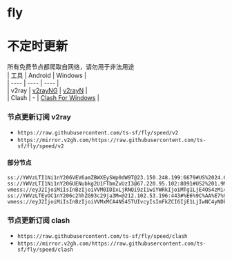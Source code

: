 # fly
# 不定时更新
所有免费节点都爬取自网络，请勿用于非法用途  
|  工具  | Android  | Windows  |  
|  ----  | ----   | ----  |  
| v2ray  | [v2rayNG](https://github.com/2dust/v2rayNG/releases) | [v2rayN](https://github.com/2dust/v2rayN/releases) |  
| Clash  | - | [Clash For Windows](https://github.com/2dust/clashN/releases) | 
  
### 节点更新订阅  v2ray
- `https://raw.githubusercontent.com/ts-sf/fly/speed/v2`  
- `https://mirror.v2gh.com/https://raw.githubusercontent.com/ts-sf/fly/speed/v2`  

#### 部分节点  
``` 
ss://YWVzLTI1Ni1nY206VEV6amZBWXEySWp0dW9T@23.150.248.199:6679#US%2024.6KB%2Fs
ss://YWVzLTI1Ni1nY206UENubkg2U1FTbmZvUzI3@67.220.95.102:8091#US2%201.9MB%2Fs
vmess://eyJ2IjoiMiIsInBzIjoiVVM0IDIxLjRNQi9zIiwiYWRkIjoiMTg1LjE4OS4zMi4xNzkiLCJwb3J0IjoiMjI3MDIiLCJpZCI6IjQ4M2ExY2NlLWFmOWItNDQxNi1kN2M2LTEwYjliNjNiZTY2ZiIsImFpZCI6IjAiLCJzY3kiOiJhdXRvIiwibmV0IjoidGNwIiwidHlwZSI6IiIsImhvc3QiOiIiLCJwYXRoIjoiIiwidGxzIjoiIiwic25pIjoiIiwidGVzdF9uYW1lIjoiVVM0In0=
ss://YWVzLTEyOC1nY206c2hhZG93c29ja3M=@212.102.53.196:443#%E6%9C%AA%E7%9F%A521%2014.9MB%2Fs
vmess://eyJ2IjoiMiIsInBzIjoiVVMxMCA4NS45TUIvcyIsImFkZCI6IjE1LjIwNC4yNDkuMCIsInBvcnQiOiI0ODE2MCIsImlkIjoiNWIxMTNjMTItNGRkNC00YmI1LTljMDEtY2ZmMDkyYjU1OWUzIiwiYWlkIjoiMCIsInNjeSI6ImF1dG8iLCJuZXQiOiJ0Y3AiLCJ0eXBlIjoiIiwiaG9zdCI6IiIsInBhdGgiOiIiLCJ0bHMiOiIiLCJzbmkiOiIiLCJ0ZXN0X25hbWUiOiJVUzEwIn0=
```
### 节点更新订阅  clash
- `https://raw.githubusercontent.com/ts-sf/fly/speed/clash`  
- `https://mirror.v2gh.com/https://raw.githubusercontent.com/ts-sf/fly/speed/clash`  


